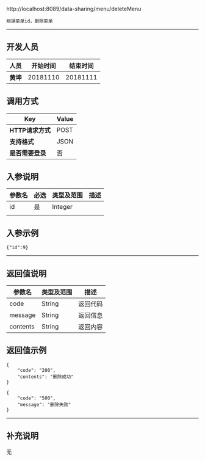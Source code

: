 http://localhost:8089/data-sharing/menu/deleteMenu

```
根据菜单id，删除菜单
```
---
## 开发人员
| 人员     | 开始时间 | 结束时间 |
| -------- | :------: | :------: |
| **黄坤** | 20181110 | 20181111 |

## 调用方式

| Key              | Value |
| ---------------- | ----- |
| **HTTP请求方式** | POST  |
| **支持格式**     | JSON  |
| **是否需要登录** | 否    |

## 入参说明



| 参数名 | 必选 | 类型及范围 | 描述 |
| ------ | ---- | ---------- | ---- |
| id     | 是   | Integer    |      |
|        |      |            |      |

## 入参示例
```
{"id":9}
```

---

## 返回值说明
| 参数名      | 类型及范围  | 描述   |
| -------- | ------ | ---- |
| code     | String | 返回代码 |
| message  | String | 返回信息 |
| contents | String | 返回内容 |

## 返回值示例
```
{
    "code": "200",
    "contents": "删除成功"
}
```

```
{
    "code": "500",
    "message": "删除失败"
}
```
---

## 补充说明
无